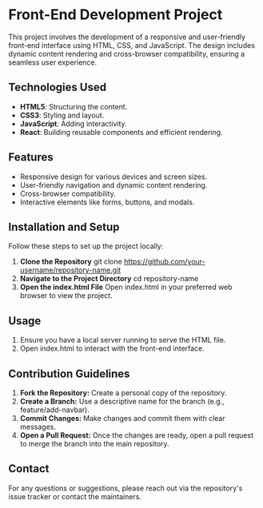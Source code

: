 # Front-End Development Project

This project involves the development of a responsive and user-friendly front-end interface using HTML, CSS, and JavaScript. The design includes dynamic content rendering and cross-browser compatibility, ensuring a seamless user experience.

## Technologies Used
- **HTML5**: Structuring the content.
- **CSS3**: Styling and layout.
- **JavaScript**: Adding interactivity.
- **React**: Building reusable components and efficient rendering.

## Features
- Responsive design for various devices and screen sizes.
- User-friendly navigation and dynamic content rendering.
- Cross-browser compatibility.
- Interactive elements like forms, buttons, and modals.

## Installation and Setup
Follow these steps to set up the project locally:

1. **Clone the Repository**
   git clone https://github.com/your-username/repository-name.git
2. **Navigate to the Project Directory**
    cd repository-name
3. **Open the index.html File**
     Open index.html in your preferred web browser to view the project.
## Usage
1. Ensure you have a local server running to serve the HTML file. 
2. Open index.html to interact with the front-end interface.
## Contribution Guidelines
1. **Fork the Repository:**
 Create a personal copy of the repository.
2. **Create a Branch:** Use a descriptive name for the branch (e.g., feature/add-navbar).
3. **Commit Changes:** Make changes and commit them with clear messages.
4. **Open a Pull Request:** Once the changes are ready, open a pull request to merge the branch into the main repository.
## Contact
For any questions or suggestions, please reach out via the repository's issue tracker or contact the maintainers.